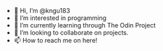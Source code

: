 - 👋 Hi, I’m @kngu183
- 👀 I’m interested in programming
- 🌱 I’m currently learning through The Odin Project
- 💞️ I’m looking to collaborate on projects.
- 📫 How to reach me on here!

<!---
kngu183/kngu183 is a ✨ special ✨ repository because its `README.md` (this file) appears on your GitHub profile.
You can click the Preview link to take a look at your changes.
--->
